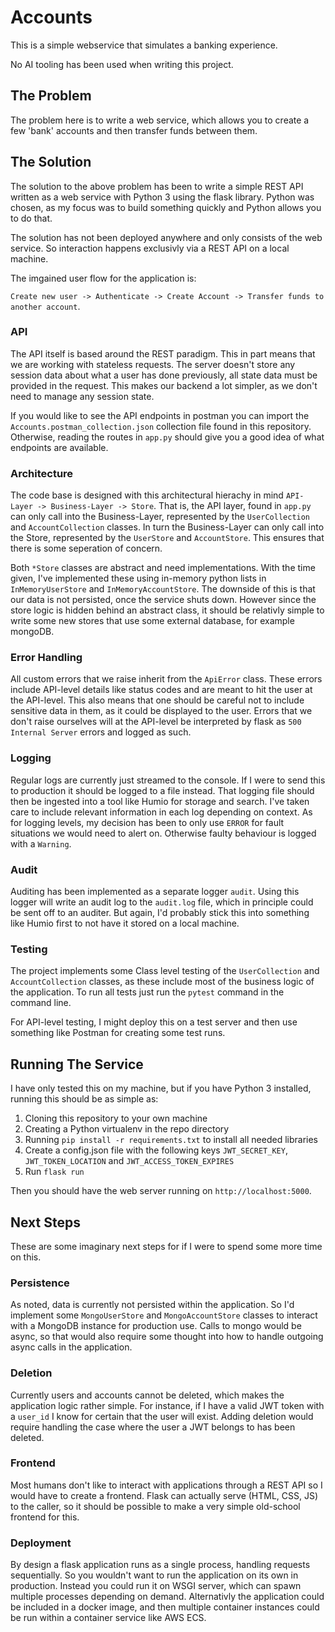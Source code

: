 # Accounts
This is a simple webservice that simulates a banking experience.

No AI tooling has been used when writing this project.

## The Problem
The problem here is to write a web service, which allows you to create a few 'bank' accounts and then transfer funds between them.

## The Solution
The solution to the above problem has been to write a simple REST API written as a web service with Python 3 using the flask library.
Python was chosen, as my focus was to build something quickly and Python allows you to do that.

The solution has not been deployed anywhere and only consists of the web service. So interaction happens exclusivly via a REST API on a local machine.

The imgained user flow for the application is:

`Create new user -> Authenticate -> Create Account -> Transfer funds to another account`.

### API
The API itself is based around the REST paradigm. This in part means that we are working with stateless requests. 
The server doesn't store any session data about what a user has done previously, all state data must be provided in the request. 
This makes our backend a lot simpler, as we don't need to manage any session state.

If you would like to see the API endpoints in postman you can import the  `Accounts.postman_collection.json` collection file found in this repository.
Otherwise, reading the routes in `app.py` should give you a good idea of what endpoints are available.

### Architecture
The code base is designed with this architectural hierachy in mind `API-Layer -> Business-Layer -> Store`.
That is, the API layer, found in `app.py` can only call into the Business-Layer, represented by the `UserCollection` and `AccountCollection` classes.
In turn the Business-Layer can only call into the Store, represented by the `UserStore` and `AccountStore`. This ensures that there is some seperation of concern.

Both `*Store` classes are abstract and need implementations. With the time given, I've implemented these using in-memory python lists in `InMemoryUserStore` and `InMemoryAccountStore`. 
The downside of this is that our data is not persisted, once the service shuts down. However since the store logic is hidden behind an abstract class, it should be relativly simple to write some new stores that use some external database, for example mongoDB.

### Error Handling
All custom errors that we raise inherit from the `ApiError` class. These errors include API-level details like status codes and are meant to hit the user at the API-level. This also means that one should be careful not to include sensitive data in them, as it could be displayed to the user.
Errors that we don't raise ourselves will at the API-level be interpreted by flask as `500 Internal Server` errors and logged as such.

### Logging
Regular logs are currently just streamed to the console. If I were to send this to production it should be logged to a file instead. That logging file should then be ingested into a tool like Humio for storage and search. 
I've taken care to include relevant information in each log depending on context.
As for logging levels, my decision has been to only use `ERROR` for fault situations we would need to alert on. Otherwise faulty behaviour is logged with a `Warning`.

### Audit
Auditing has been implemented as a separate logger `audit`. Using this logger will write an audit log to the `audit.log` file, which in principle could be sent off to an auditer. But again, I'd probably stick this into something like Humio first to not have it stored on a local machine.

### Testing
The project implements some Class level testing of the `UserCollection` and `AccountCollection` classes, as these include most of the business logic of the application.
To run all tests just run the `pytest` command in the command line.

For API-level testing, I might deploy this on a test server and then use something like Postman for creating some test runs.

## Running The Service
I have only tested this on my machine, but if you have Python 3 installed, running this should be as simple as:
1. Cloning this repository to your own machine
2. Creating a Python virtualenv in the repo directory
3. Running `pip install -r requirements.txt` to install all needed libraries
4. Create a config.json file with the following keys `JWT_SECRET_KEY`, `JWT_TOKEN_LOCATION` and `JWT_ACCESS_TOKEN_EXPIRES`
6. Run `flask run`

Then you should have the web server running on `http://localhost:5000`.

## Next Steps
These are some imaginary next steps for if I were to spend some more time on this.

### Persistence
As noted, data is currently not persisted within the application. So I'd implement some `MongoUserStore` and `MongoAccountStore` classes to interact with a MongoDB instance for production use.
Calls to mongo would be async, so that would also require some thought into how to handle outgoing async calls in the application.

### Deletion
Currently users and accounts cannot be deleted, which makes the application logic rather simple. For instance, if I have a valid JWT token with a `user_id` I know for certain that the user will exist.
Adding deletion would require handling the case where the user a JWT belongs to has been deleted. 

### Frontend
Most humans don't like to interact with applications through a REST API so I would have to create a frontend. Flask can actually serve (HTML, CSS, JS) to the caller, so it should be possible to make a very simple old-school frontend for this.

### Deployment
By design a flask application runs as a single process, handling requests sequentially. So you wouldn't want to run the application on its own in production.
Instead you could run it on WSGI server, which can spawn multiple processes depending on demand. Alternativly the application could be included in a docker image, and then multiple container instances could be run within a container service like AWS ECS.
